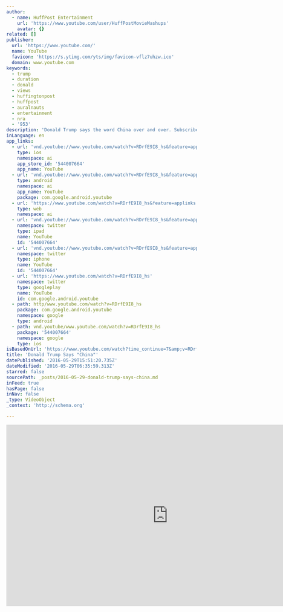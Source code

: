 ```yaml
---
author:
  - name: HuffPost Entertainment
    url: 'https://www.youtube.com/user/HuffPostMovieMashups'
    avatar: {}
related: []
publisher:
  url: 'https://www.youtube.com/'
  name: YouTube
  favicon: 'https://s.ytimg.com/yts/img/favicon-vflz7uhzw.ico'
  domain: www.youtube.com
keywords:
  - trump
  - duration
  - donald
  - views
  - huffingtonpost
  - huffpost
  - auralnauts
  - entertainment
  - nra
  - '953'
description: 'Donald Trump says the word China over and over. Subscribe to HuffPost Movie Mashups: http://goo.gl/8Md2G8 HuffPost Movie Mashups are a collection videos cele...'
inLanguage: en
app_links:
  - url: 'vnd.youtube://www.youtube.com/watch?v=RDrfE9I8_hs&feature=applinks'
    type: ios
    namespace: ai
    app_store_id: '544007664'
    app_name: YouTube
  - url: 'vnd.youtube://www.youtube.com/watch?v=RDrfE9I8_hs&feature=applinks'
    type: android
    namespace: ai
    app_name: YouTube
    package: com.google.android.youtube
  - url: 'https://www.youtube.com/watch?v=RDrfE9I8_hs&feature=applinks'
    type: web
    namespace: ai
  - url: 'vnd.youtube://www.youtube.com/watch?v=RDrfE9I8_hs&feature=applinks'
    namespace: twitter
    type: ipad
    name: YouTube
    id: '544007664'
  - url: 'vnd.youtube://www.youtube.com/watch?v=RDrfE9I8_hs&feature=applinks'
    namespace: twitter
    type: iphone
    name: YouTube
    id: '544007664'
  - url: 'https://www.youtube.com/watch?v=RDrfE9I8_hs'
    namespace: twitter
    type: googleplay
    name: YouTube
    id: com.google.android.youtube
  - path: http/www.youtube.com/watch?v=RDrfE9I8_hs
    package: com.google.android.youtube
    namespace: google
    type: android
  - path: vnd.youtube/www.youtube.com/watch?v=RDrfE9I8_hs
    package: '544007664'
    namespace: google
    type: ios
isBasedOnUrl: 'https://www.youtube.com/watch?time_continue=7&amp;v=RDrfE9I8_hs'
title: 'Donald Trump Says "China"'
datePublished: '2016-05-29T15:51:20.735Z'
dateModified: '2016-05-29T06:35:59.313Z'
starred: false
sourcePath: _posts/2016-05-29-donald-trump-says-china.md
inFeed: true
hasPage: false
inNav: false
_type: VideoObject
_context: 'http://schema.org'

---
```

<iframe src="https://cdn.embedly.com/widgets/media.html?src=https%3A%2F%2Fwww.youtube.com%2Fembed%2FRDrfE9I8_hs%3Ffeature%3Doembed&amp;url=https%3A%2F%2Fwww.youtube.com%2Fwatch%3Ftime_continue%3D7%26amp%3Bv%3DRDrfE9I8_hs&amp;image=https%3A%2F%2Fi.ytimg.com%2Fvi%2FRDrfE9I8_hs%2Fhqdefault.jpg&amp;key=b7d04c9b404c499eba89ee7072e1c4f7&amp;type=text%2Fhtml&amp;schema=youtube" width="854" height="480" scrolling="no" frameborder="0" allowfullscreen="" style=""></iframe>